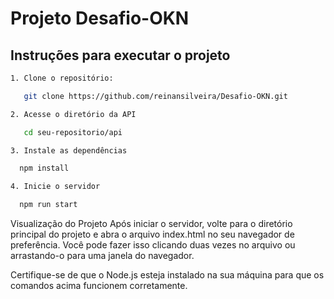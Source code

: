 # Projeto Desafio-OKN

## Instruções para executar o projeto
```bash
1. Clone o repositório:

   git clone https://github.com/reinansilveira/Desafio-OKN.git

2. Acesse o diretório da API

   cd seu-repositorio/api

3. Instale as dependências

  npm install

4. Inicie o servidor

  npm run start
```

Visualização do Projeto
Após iniciar o servidor, volte para o diretório principal do projeto e abra o arquivo index.html no seu navegador de preferência.
Você pode fazer isso clicando duas vezes no arquivo ou arrastando-o para uma janela do navegador.

Certifique-se de que o Node.js esteja instalado na sua máquina para que os comandos acima funcionem corretamente.

